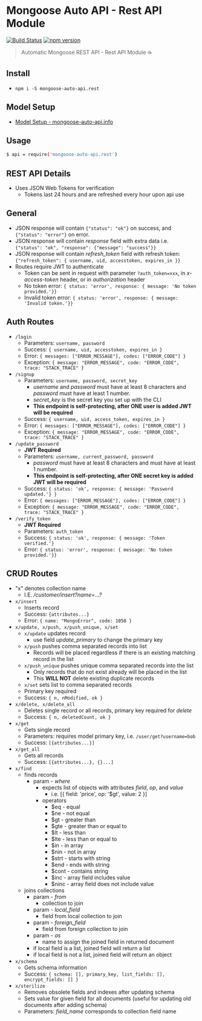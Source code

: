 # Mongoose Auto API - Rest API Module
[![Build Status](https://travis-ci.org/edmundpf/mongoose-auto-api-rest.svg?branch=master)](https://travis-ci.org/edmundpf/mongoose-auto-api-rest)
[![npm version](https://badge.fury.io/js/mongoose-auto-api.rest.svg)](https://badge.fury.io/js/mongoose-auto-api.rest)
> Automatic Mongoose REST API - Rest API Module ☕

## Install
* `npm i -S mongoose-auto-api.rest`

## Model Setup
* [Model Setup - mongoose-auto-api.info](https://github.com/edmundpf/mongoose-auto-api-info/blob/master/README.md#model-setup)

## Usage
``` bash
$ api = require('mongoose-auto-api.rest')
```

## REST API Details
* Uses JSON Web Tokens for verification
  * Tokens last 24 hours and are refreshed every hour upon api use

## General
* JSON response will contain `{"status": "ok"}` on success, and `{"status": "error"}` on error.
* JSON response will contain *response* field with extra data i.e. `{"status": "ok", "response": {"message": "success"}}`
* JSON response will contain *refresh_token* field with refresh token: `{"refresh_token": { username, uid, accesstoken, expires_in }}`
* Routes require JWT to authenticate
  * Token can be sent in request with parameter `?auth_token=xxx`, in *x-access-token* header, or in *authorization* header
  * No token error: `{ status: 'error', response: { message: 'No token provided.'}}`
  * Invalid token error: `{ status: 'error', response: { message: 'Invalid token.'}}`

## Auth Routes
* `/login`
  * Parameters: `username, password`
  * Success: `{ username, uid, accesstoken, expires_in }`
  * Error: `{ messages: ["ERROR_MESSAGE"], codes: ["ERROR_CODE"] }`
  * Exception: `{ message: "ERROR_MESSAGE", code: "ERROR_CODE", trace: "STACK_TRACE" }`
* `/signup`
  * Parameters: `username, password, secret_key`
    * *username* and *password* must have at least 8 characters and *password* must have at least 1 number.
    * *secret_key* is the secret key you set up with the CLI
	* **This endpoint is self-protecting, after ONE user is added JWT will be required**
  * Success: `{ username, uid, access_token, expires_in }`
  * Error: `{ messages: ["ERROR_MESSAGE"], codes: ["ERROR_CODE"] }`
  * Exception: `{ message: "ERROR_MESSAGE", code: "ERROR_CODE", trace: "STACK_TRACE" }`
* `/update_password`
  * **JWT Required**
  * Parameters: `username, current_password, password`
      * *password* must have at least 8 characters and must have at least 1 number.
	* **This endpoint is self-protecting, after ONE secret key is added JWT will be required**
  * Success: `{ status: 'ok', response: { message: 'Password updated.'} }`
  * Error: `{ messages: ["ERROR_MESSAGE"], codes: ["ERROR_CODE"] }`
  * Exception: `{ message: "ERROR_MESSAGE", code: "ERROR_CODE", trace: "STACK_TRACE" }`
* `/verify_token`
	* **JWT Required**
	* Parameters: `auth_token`
	* Success: `{ status: 'ok', response: { message: 'Token verified.'}`
	* Error: `{ status: 'error', response: { message: 'No token provided.'}}`

## CRUD Routes
* "x" denotes collection name
	* I.E. */customer/insert?name=...?*
* `x/insert`
	* Inserts record
	* Success: `{attributes...}`
	* Error: `{ name: "MongoError", code: 1050 }`
* `x/update, x/push, x/push_unique, x/set`
	* `x/update` updates record
		* use field *update_primary* to change the primary key
	* `x/push` pushes comma separated records into list
		* Records will be placed regardless if there is an existing matching record in the list
	* `x/push_unique` pushes unique comma separated records into the list
		* Only records that do not exist already will be placed in the list
		* This **WILL NOT** delete existing duplicate records
	* `x/set` sets list to comma separated records
	* Primary key required
	* Success: `{ n, nModified, ok }`
* `x/delete, x/delete_all`
	* Deletes single record or all records, primary key required for *delete*
	* Success: `{ n, deletedCount, ok }`
* `x/get`
	* Gets single record
	* Parameters: requires model primary key, i.e. `/user/get?username=bob`
	* Success: `[{attributes...}]`
* `x/get_all`
	* Gets all records
	* Success: `[{attributes...}, {}...]`
* `x/find`
	* finds records
		* param - *where*
			* expects list of objects with attributes *field*, *op*, and *value*
				* i.e. [{ field: 'price', op: '$gt', value: 2 }]
			* operators
				* $eq - equal
				* $ne - not equal
				* $gt - greater than
				* $gte - greater than or equal to
				* $lt - less than
				* $lte - less than or equal to
				* $in - in array
				* $nin - not in array
				* $strt - starts with string
				* $end - ends with string
				* $cont - contains string
				* $inc - array field includes value
				* $ninc - array field does not include value
	* joins collections
		* param - *from*
			* collection to join
		* param - *local_field*
			* field from local collection to join
		* param - *foreign_field*
			* field from foreign collection to join
		* param - *as*
			* name to assign the joined field in returned document
		* if local field is a list, joined field will return a list
		* if local field is not a list, joined field will return an object
* `x/schema`
	* Gets schema information
	* Success: `{ schema: [], primary_key, list_fields: [], encrypt_fields: [] }`
* `x/sterilize`
	* Removes obsolete fields and indexes after updating schema
	* Sets value for given field for all documents (useful for updating old documents after adding schema)
	* Parameters: *field_name* corresponds to collection field name
